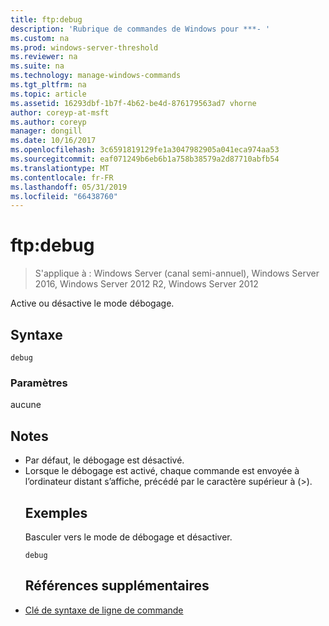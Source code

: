 ```yaml
---
title: ftp:debug
description: 'Rubrique de commandes de Windows pour ***- '
ms.custom: na
ms.prod: windows-server-threshold
ms.reviewer: na
ms.suite: na
ms.technology: manage-windows-commands
ms.tgt_pltfrm: na
ms.topic: article
ms.assetid: 16293dbf-1b7f-4b62-be4d-876179563ad7 vhorne
author: coreyp-at-msft
ms.author: coreyp
manager: dongill
ms.date: 10/16/2017
ms.openlocfilehash: 3c6591819129fe1a3047982905a041eca974aa53
ms.sourcegitcommit: eaf071249b6eb6b1a758b38579a2d87710abfb54
ms.translationtype: MT
ms.contentlocale: fr-FR
ms.lasthandoff: 05/31/2019
ms.locfileid: "66438760"
---
```

# <a name="ftpdebug"></a>ftp:debug

>S'applique à : Windows Server (canal semi-annuel), Windows Server 2016, Windows Server 2012 R2, Windows Server 2012

Active ou désactive le mode débogage.   
## <a name="syntax"></a>Syntaxe  
```  
debug  
```  
### <a name="parameters"></a>Paramètres  
aucune  
## <a name="remarks"></a>Notes  
- Par défaut, le débogage est désactivé.  
- Lorsque le débogage est activé, chaque commande est envoyée à l’ordinateur distant s’affiche, précédé par le caractère supérieur à (>).  
  ## <a name="BKMK_Examples"></a>Exemples  
  Basculer vers le mode de débogage et désactiver.  
  ```  
  debug  
  ```  
  ## <a name="additional-references"></a>Références supplémentaires  
- [Clé de syntaxe de ligne de commande](command-line-syntax-key.md)  
